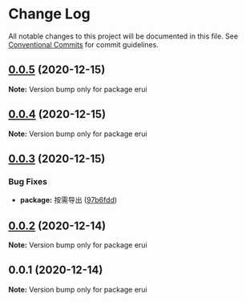 # Change Log

All notable changes to this project will be documented in this file.
See [Conventional Commits](https://conventionalcommits.org) for commit guidelines.

## [0.0.5](https://github.com/zwsf/erui/compare/erui@0.0.4...erui@0.0.5) (2020-12-15)

**Note:** Version bump only for package erui





## [0.0.4](https://github.com/zwsf/erui/compare/erui@0.0.3...erui@0.0.4) (2020-12-15)

**Note:** Version bump only for package erui





## [0.0.3](https://github.com/zwsf/erui/compare/erui@0.0.2...erui@0.0.3) (2020-12-15)


### Bug Fixes

* **package:** 按需导出 ([97b6fdd](https://github.com/zwsf/erui/commit/97b6fdde188b86b2045c2a6c2722cab1962de7ff))





## [0.0.2](https://github.com/zwsf/erui/compare/erui@0.0.1...erui@0.0.2) (2020-12-14)

**Note:** Version bump only for package erui





## 0.0.1 (2020-12-14)

**Note:** Version bump only for package erui
